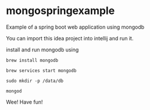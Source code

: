 # mongospringexample
Example of a spring boot web application using mongodb

You can import this idea project into intellij and run it. 

install and run mongodb using

`brew install mongodb`

`brew services start mongodb`

`sudo mkdir -p /data/db`

`mongod`

Wee! Have fun!
